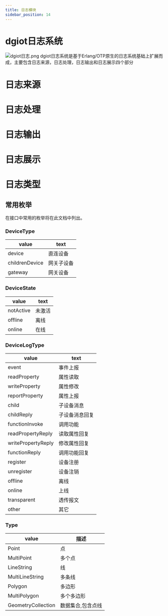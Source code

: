 ```yaml
---
title: 日志模块
sidebar_position: 14
---
```


# dgiot日志系统
![dgiot日志.png](http://dgiot-1253666439.cos.ap-shanghai-fsi.myqcloud.com/shuwa_tech/zh/backend/dgiot/log/dgiot%E6%97%A5%E5%BF%97.png)
dgiot日志系统是基于Erlang/OTP原生的日志系统基础上扩展而成，主要包含日志来源，日志处理，日志输出和日志展示四个部分

# 日志来源

# 日志处理

# 日志输出

# 日志展示

# 日志类型

## 常用枚举

在接口中常用的枚举将在此文档中列出。

### DeviceType

value       |    text
--------------  | ------------- 
device | 直连设备                              
childrenDevice | 网关子设备
gateway |  网关设备 

### DeviceState

value       |  text  
--------------  | ------------- 
notActive |          未激活                              
offline | 离线
online |  在线 

### DeviceLogType

value       |  text  
--------------  | ------------- 
event|事件上报
readProperty|属性读取
writeProperty|属性修改
reportProperty|属性上报
child|子设备消息
childReply|子设备消息回复
functionInvoke|调用功能
readPropertyReply|读取属性回复
writePropertyReply|修改属性回复
functionReply|调用功能回复
register|设备注册
unregister|设备注销
offline|离线
online|上线
transparent|透传报文
other|其它

### Type
value      |   描述
--------------- | ----------------
Point | 点
MultiPoint | 多个点
LineString | 线
MultiLineString | 多条线
Polygon | 多边形
MultiPolygon | 多个多边形
GeometryCollection | 数据集合,包含点线